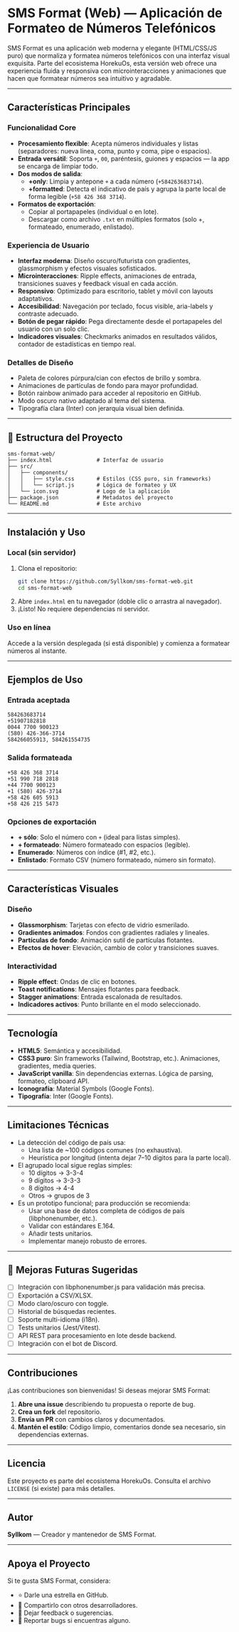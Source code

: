 # SMS Format (Web) — Aplicación de Formateo de Números Telefónicos

SMS Format es una aplicación web moderna y elegante (HTML/CSS/JS puro) que normaliza y formatea números telefónicos con una interfaz visual exquisita. Parte del ecosistema HorekuOs, esta versión web ofrece una experiencia fluida y responsiva con microinteracciones y animaciones que hacen que formatear números sea intuitivo y agradable.

---

## Características Principales

### Funcionalidad Core
- **Procesamiento flexible**: Acepta números individuales y listas (separadores: nueva línea, coma, punto y coma, pipe o espacios).
- **Entrada versátil**: Soporta `+`, `00`, paréntesis, guiones y espacios — la app se encarga de limpiar todo.
- **Dos modos de salida**:
  - **+only**: Limpia y antepone `+` a cada número (`+584263683714`).
  - **+formatted**: Detecta el indicativo de país y agrupa la parte local de forma legible (`+58 426 368 3714`).
- **Formatos de exportación**:
  - Copiar al portapapeles (individual o en lote).
  - Descargar como archivo `.txt` en múltiples formatos (solo +, formateado, enumerado, enlistado).

### Experiencia de Usuario
- **Interfaz moderna**: Diseño oscuro/futurista con gradientes, glassmorphism y efectos visuales sofisticados.
- **Microinteracciones**: Ripple effects, animaciones de entrada, transiciones suaves y feedback visual en cada acción.
- **Responsivo**: Optimizado para escritorio, tablet y móvil con layouts adaptativos.
- **Accesibilidad**: Navegación por teclado, focus visible, aria-labels y contraste adecuado.
- **Botón de pegar rápido**: Pega directamente desde el portapapeles del usuario con un solo clic.
- **Indicadores visuales**: Checkmarks animados en resultados válidos, contador de estadísticas en tiempo real.

### Detalles de Diseño
- Paleta de colores púrpura/cian con efectos de brillo y sombra.
- Animaciones de partículas de fondo para mayor profundidad.
- Botón rainbow animado para acceder al repositorio en GitHub.
- Modo oscuro nativo adaptado al tema del sistema.
- Tipografía clara (Inter) con jerarquía visual bien definida.

---

## 📁 Estructura del Proyecto

```
sms-format-web/
├── index.html              # Interfaz de usuario
├── src/
│   ├── components/
│   │   ├── style.css       # Estilos (CSS puro, sin frameworks)
│   │   └── script.js       # Lógica de formateo y UX
│   └── icon.svg            # Logo de la aplicación
├── package.json            # Metadatos del proyecto
└── README.md               # Este archivo
```

---

## Instalación y Uso

### Local (sin servidor)
1. Clona el repositorio:
   ```bash
   git clone https://github.com/Syllkom/sms-format-web.git
   cd sms-format-web
   ```
2. Abre `index.html` en tu navegador (doble clic o arrastra al navegador).
3. ¡Listo! No requiere dependencias ni servidor.

### Uso en línea
Accede a la versión desplegada (si está disponible) y comienza a formatear números al instante.

---

## Ejemplos de Uso

### Entrada aceptada
```
584263683714
+51907182818
0044 7700 900123
(580) 426-366-3714
584266055913, 584261554735
```

### Salida formateada
```
+58 426 368 3714
+51 990 718 2818
+44 7700 900123
+1 (580) 426-3714
+58 426 605 5913
+58 426 215 5473
```

### Opciones de exportación
- **+ sólo**: Solo el número con `+` (ideal para listas simples).
- **+ formateado**: Número formateado con espacios (legible).
- **Enumerado**: Números con índice (#1, #2, etc.).
- **Enlistado**: Formato CSV (número formateado, número sin formato).

---

## Características Visuales

### Diseño
- **Glassmorphism**: Tarjetas con efecto de vidrio esmerilado.
- **Gradientes animados**: Fondos con gradientes radiales y lineales.
- **Partículas de fondo**: Animación sutil de partículas flotantes.
- **Efectos de hover**: Elevación, cambio de color y transiciones suaves.

### Interactividad
- **Ripple effect**: Ondas de clic en botones.
- **Toast notifications**: Mensajes flotantes para feedback.
- **Stagger animations**: Entrada escalonada de resultados.
- **Indicadores activos**: Punto brillante en el modo seleccionado.

---

## Tecnología

- **HTML5**: Semántica y accesibilidad.
- **CSS3 puro**: Sin frameworks (Tailwind, Bootstrap, etc.). Animaciones, gradientes, media queries.
- **JavaScript vanilla**: Sin dependencias externas. Lógica de parsing, formateo, clipboard API.
- **Iconografía**: Material Symbols (Google Fonts).
- **Tipografía**: Inter (Google Fonts).

---

## Limitaciones Técnicas

- La detección del código de país usa:
  - Una lista de ~100 códigos comunes (no exhaustiva).
  - Heurística por longitud (intenta dejar 7–10 dígitos para la parte local).
- El agrupado local sigue reglas simples:
  - 10 dígitos → 3-3-4
  - 9 dígitos → 3-3-3
  - 8 dígitos → 4-4
  - Otros → grupos de 3
- Es un prototipo funcional; para producción se recomienda:
  - Usar una base de datos completa de códigos de país (libphonenumber, etc.).
  - Validar con estándares E.164.
  - Añadir tests unitarios.
  - Implementar manejo robusto de errores.

---

## 🚀 Mejoras Futuras Sugeridas

- [ ] Integración con libphonenumber.js para validación más precisa.
- [ ] Exportación a CSV/XLSX.
- [ ] Modo claro/oscuro con toggle.
- [ ] Historial de búsquedas recientes.
- [ ] Soporte multi-idioma (i18n).
- [ ] Tests unitarios (Jest/Vitest).
- [ ] API REST para procesamiento en lote desde backend.
- [ ] Integración con el bot de Discord.

---

## Contribuciones

¡Las contribuciones son bienvenidas! Si deseas mejorar SMS Format:

1. **Abre una issue** describiendo tu propuesta o reporte de bug.
2. **Crea un fork** del repositorio.
3. **Envía un PR** con cambios claros y documentados.
4. **Mantén el estilo**: Código limpio, comentarios donde sea necesario, sin dependencias externas.

---

## Licencia

Este proyecto es parte del ecosistema HorekuOs. Consulta el archivo `LICENSE` (si existe) para más detalles.

---

## Autor

**Syllkom** — Creador y mantenedor de SMS Format.

---

## Apoya el Proyecto

Si te gusta SMS Format, considera:
- ⭐ Darle una estrella en GitHub.
- 🔗 Compartirlo con otros desarrolladores.
- 💬 Dejar feedback o sugerencias.
- 🐛 Reportar bugs si encuentras alguno.
